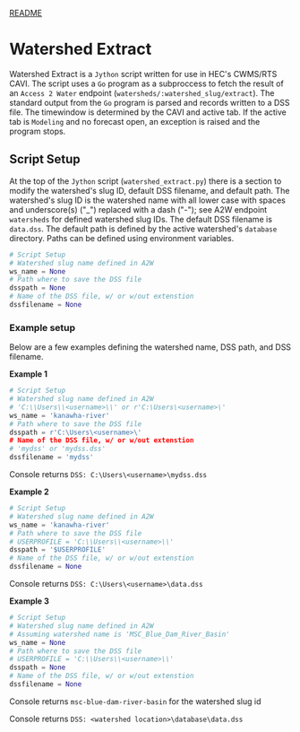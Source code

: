 [README](../../README.md)
# Watershed Extract

Watershed Extract is a `Jython` script written for use in HEC's CWMS/RTS CAVI.  The script uses a `Go` program as a subproccess to fetch the result of an `Access 2 Water` endpoint (`watersheds/:watershed_slug/extract`).  The standard output from the `Go` program is parsed and records written to a DSS file.  The timewindow is determined by the CAVI and active tab.  If the active tab is `Modeling` and no forecast open, an exception is raised and the program stops.

## Script Setup

At the top of the `Jython` script (`watershed_extract.py`) there is a section to modify the watershed's slug ID, default DSS filename, and default path.  The watershed's slug ID is the watershed name with all lower case with spaces and underscore(s) ("_") replaced with a dash ("-"); see A2W endpoint `watersheds` for defined watershed slug IDs.  The default DSS filename is `data.dss`.  The default path is defined by the active watershed's `database` directory.  Paths can be defined using environment variables.

```python
# Script Setup
# Watershed slug name defined in A2W
ws_name = None
# Path where to save the DSS file
dsspath = None
# Name of the DSS file, w/ or w/out extenstion
dssfilename = None
```

### Example setup

Below are a few examples defining the watershed name, DSS path, and DSS filename.

__Example 1__

```python
# Script Setup
# Watershed slug name defined in A2W
# 'C:\\Users\\<username>\\' or r'C:\Users\<username>\'
ws_name = 'kanawha-river'
# Path where to save the DSS file
dsspath = r'C:\Users\<username>\'
# Name of the DSS file, w/ or w/out extenstion
# 'mydss' or 'mydss.dss'
dssfilename = 'mydss'
```

Console returns `DSS: C:\Users\<username>\mydss.dss`

__Example 2__

```python
# Script Setup
# Watershed slug name defined in A2W
ws_name = 'kanawha-river'
# Path where to save the DSS file
# USERPROFILE = 'C:\\Users\\<username>\\'
dsspath = '$USERPROFILE'
# Name of the DSS file, w/ or w/out extenstion
dssfilename = None
```

Console returns `DSS: C:\Users\<username>\data.dss`

__Example 3__

```python
# Script Setup
# Watershed slug name defined in A2W
# Assuming watershed name is 'MSC_Blue_Dam_River_Basin'
ws_name = None
# Path where to save the DSS file
# USERPROFILE = 'C:\\Users\\<username>\\'
dsspath = None
# Name of the DSS file, w/ or w/out extenstion
dssfilename = None
```

Console returns `msc-blue-dam-river-basin` for the watershed slug id

Console returns `DSS: <watershed location>\database\data.dss`
